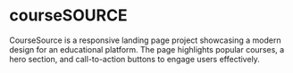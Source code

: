 # courseSOURCE
CourseSource is a responsive landing page project showcasing a modern design for an educational platform. The page highlights popular courses, a hero section, and call-to-action buttons to engage users effectively.
